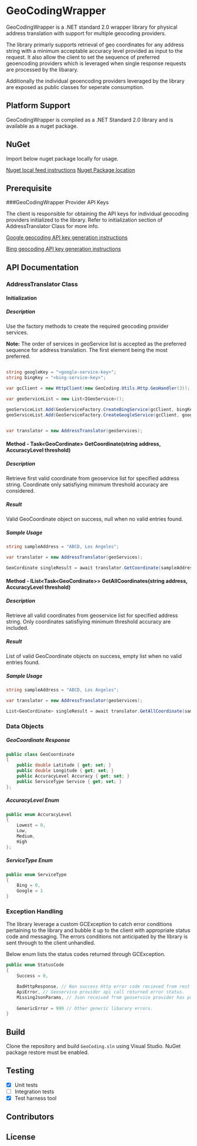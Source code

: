 ﻿GeoCodingWrapper
=====================

GeoCodingWrapper is a .NET standard 2.0 wrapper library for physical address translation with support for multiple geocoding providers.

The library primarly supports retrieval of geo coordinates for any address string with a minimum acceptable accuracy level provided as input to the request. It also allow the client to set the sequence of preferred geoencoding providers which is leveraged when single response requests are processed by the libarary.

Additionally the individual geoencoding providers leveraged by the library are exposed as public classes for seperate consumption.

## Platform Support

GeoCodingWrapper is compiled as a .NET Standard 2.0 library and is available as a nuget package.

## NuGet

Import below nuget package locally for usage.

[Nuget local feed instructions](https://docs.microsoft.com/en-us/nuget/hosting-packages/local-feeds)
[Nuget Package location](https://github.com/sharathppss/GeoCodingWrapper/NugetPackage/GeoCodingWrapper.1.0.0.0.nupkg.local)

## Prerequisite
###GeoCodingWrapper Provider API Keys

The client is responsible for obtaining the API keys for individual geocoding providers initialized to the library. Refer to initialization section of AddressTranslator Class for more info.

[Google geocoding API key generation instructions](https://developers.google.com/maps/documentation/geocoding/get-api-key)

[Bing geocoding API key generation instructions](https://docs.microsoft.com/en-us/bingmaps/getting-started/bing-maps-dev-center-help/getting-a-bing-maps-key)
        
## API Documentation

### AddressTranslator Class

#### Initialization

##### Description
Use the factory methods to create the required geocoding provider services.

**Note:** The order of services in geoService list is accepted as the preferred sequence for address translation. The first element being the most preferred.

```csharp

string googleKey = "<google-service-key>";
string bingKey = "<bing-service-key>";

var gcClient = new HttpClient(new GeoCoding.Utils.Http.GeoHandler(3));

var geoServiceList = new List<IGeoService>();

geoServiceList.Add(GeoServiceFactory.CreateBingService(gcClient, bingKey));
geoServiceList.Add(GeoServiceFactory.CreateGoogleService(gcClient, googleKey));


var translator = new AddressTranslator(geoServices);
```

#### Method - Task\<GeoCordinate\> GetCoordinate(string address, AccuracyLevel threshold)

##### Description
Retrieve first valid coordinate from geoservice list for specified address string. Coordinate only satisfiying minimum threshold accuracy are considered.

##### Result
Valid GeoCoordinate object on success, null when no valid entries found.

##### Sample Usage
```csharp
string sampleAddress = "ABCD, Los Angeles";

var translator = new AddressTranslator(geoServices);

GeoCordinate singleResult = await translator.GetCoordinate(sampleAddress, GeoCoding.Data.AccuracyLevel.Lowest);
```

#### Method - IList<Task\<GeoCordinate\>> GetAllCoordinates(string address, AccuracyLevel threshold)

##### Description
Retrieve all valid coordinates from geoservice list for specified address string. Only coordinates satisfiying minimum threshold accuracy are included.

##### Result
List of valid GeoCoordinate objects on success, empty list when no valid entries found.

##### Sample Usage
```csharp
string sampleAddress = "ABCD, Los Angeles";

var translator = new AddressTranslator(geoServices);

List<GeoCordinate> singleResult = await translator.GetAllCoordinate(sampleAddress, GeoCoding.Data.AccuracyLevel.Lowest);
```

### Data Objects
##### GeoCoordinate Response
```csharp
public class GeoCoordinate
{
    public double Latitude { get; set; }
    public double Longitude { get; set; }
    public AccuracyLevel Accuracy { get; set; }
    public ServiceType Service { get; set; }
};
```
##### AccuracyLevel Enum
```csharp
public enum AccuracyLevel
{
    Lowest = 0,
    Low,
    Medium,
    High
};
```

##### ServiceType Enum
```csharp
public enum ServiceType
{
    Bing = 0,
    Google = 1
}
```

### Exception Handling

The library leverage a custom GCException to catch error conditions pertaining to the library and bubble it up to the client with appropriate status code and messaging. The errors conditions not anticipated by the library is sent through to the client unhandled.

Below enum lists the status codes returned through GCException.

```csharp
public enum StatusCode
{
    Success = 0,

    BadHttpResponse, // Non success Http error code recieved from rest calls.
    ApiError, // Geoservice provider api call returned error status. 
    MissingJsonParams, // Json received from geoservice provider has parameters missing.
    
    GenericError = 999 // Other generic libarary errors.
}
```


## Build

Clone the repository and build `GeoCoding.sln` using Visual Studio. NuGet package restore must be enabled.

## Testing

- [x] Unit tests
- [ ] Integration tests
- [x] Test harness tool

## Contributors


## License